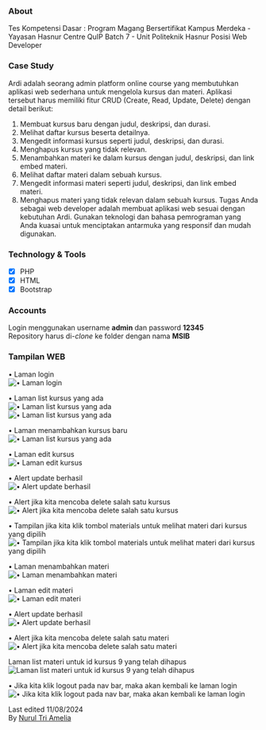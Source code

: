### About
Tes Kompetensi Dasar  : Program Magang Bersertifikat Kampus Merdeka - Yayasan Hasnur Centre QuIP Batch 7 - Unit Politeknik Hasnur Posisi Web Developer 

### Case Study 
Ardi adalah seorang admin platform online course yang membutuhkan aplikasi web sederhana untuk mengelola 
kursus dan materi. Aplikasi tersebut harus memiliki fitur CRUD (Create, Read, Update, Delete) dengan detail 
berikut:

1. Membuat kursus baru dengan judul, deskripsi, dan durasi.
2. Melihat daftar kursus beserta detailnya.
3. Mengedit informasi kursus seperti judul, deskripsi, dan durasi.
4. Menghapus kursus yang tidak relevan.
5. Menambahkan materi ke dalam kursus dengan judul, deskripsi, dan link embed materi.
6. Melihat daftar materi dalam sebuah kursus.
7. Mengedit informasi materi seperti judul, deskripsi, dan link embed materi.
8. Menghapus materi yang tidak relevan dalam sebuah kursus.
Tugas Anda sebagai web developer adalah membuat aplikasi web sesuai dengan kebutuhan Ardi. Gunakan 
teknologi dan bahasa pemrograman yang Anda kuasai untuk menciptakan antarmuka yang responsif dan 
mudah digunakan.

### Technology & Tools
- [x] PHP
- [x] HTML 
- [x] Bootstrap 

### Accounts
Login menggunakan username **admin** dan password **12345**<br>
Repository harus di-*clone* ke folder dengan nama **MSIB**


### Tampilan WEB
•	Laman login<br>
![•	Laman login](Picture1.png)<br>

•	Laman list kursus yang ada<br>
![•	Laman list kursus yang ada](Picture2.png)<br>
![•	Laman list kursus yang ada](Picture3.png)<br>

•	Laman menambahkan kursus baru<br>
![•	Laman list kursus yang ada](Picture4.png)<br>

•	Laman edit kursus<br>
![•	Laman edit kursus](Picture5.png)<br>

• Alert update berhasil<br>
![• Alert update berhasil](Picture6.png)<br>

•	Alert jika kita mencoba delete salah satu kursus<br>
![•	Alert jika kita mencoba delete salah satu kursus](Picture7.png)<br>

•	Tampilan jika kita klik tombol materials untuk melihat materi dari kursus yang dipilih <br>
![•	Tampilan jika kita klik tombol materials untuk melihat materi dari kursus yang dipilih](Picture8.png)<br>

•	Laman menambahkan materi<br>
![•	Laman menambahkan materi](Screenshoots/Picture9.png)<br>

•	Laman edit materi<br>
![•	Laman edit materi](Picture10.png)<br>

•   Alert update berhasil<br>
![•   Alert update berhasil](Picture11.png)<br>

•	Alert jika kita mencoba delete salah satu materi<br>
![•	Alert jika kita mencoba delete salah satu materi](Picture12.png)<br>

Laman list materi untuk id kursus 9 yang telah dihapus<br>
![Laman list materi untuk id kursus 9 yang telah dihapus](Picture13.png)<br>

•	Jika kita klik logout pada nav bar, maka akan kembali ke laman login<br>
![•	Jika kita klik logout pada nav bar, maka akan kembali ke laman login](Picture14.png)<br>



Last edited 11/08/2024 <br>
By [Nurul Tri Amelia](#)
